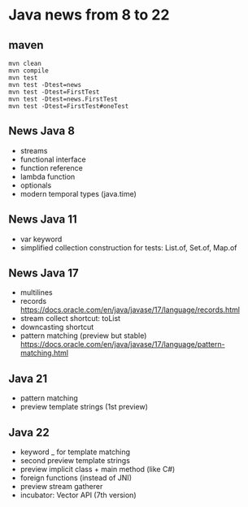 # Java news from 8 to 22

## maven
```
mvn clean
mvn compile
mvn test
mvn test -Dtest=news
mvn test -Dtest=FirstTest
mvn test -Dtest=news.FirstTest
mvn test -Dtest=FirstTest#oneTest
```

## News Java 8
- streams
- functional interface
- function reference
- lambda function
- optionals
- modern temporal types (java.time)

## News Java 11
- var keyword
- simplified collection construction for tests: List.of, Set.of, Map.of

## News Java 17
- multilines
- records
https://docs.oracle.com/en/java/javase/17/language/records.html
- stream collect shortcut: toList 
- downcasting shortcut
- pattern matching (preview but stable)
https://docs.oracle.com/en/java/javase/17/language/pattern-matching.html

## Java 21
- pattern matching
- preview template strings (1st preview)

## Java 22
- keyword _ for template matching
- second preview template strings
- preview implicit class + main method (like C#)
- foreign functions (instead of JNI)
- preview stream gatherer
- incubator: Vector API (7th version)